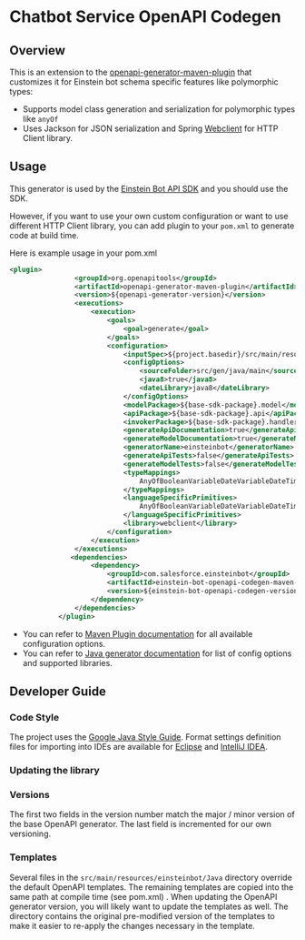 # Chatbot Service OpenAPI Codegen

## Overview

This is an extension to the [openapi-generator-maven-plugin](https://github.com/OpenAPITools/openapi-generator/tree/master/modules/openapi-generator-maven-plugin) that customizes it for Einstein bot schema specific features like polymorphic types:

* Supports model class generation and serialization for polymorphic types like `anyOf`
* Uses Jackson for JSON serialization and Spring [Webclient](https://www.baeldung.com/spring-5-webclient) for HTTP Client library.



## Usage

This generator is used by the [Einstein Bot API SDK](https://github.com/forcedotcom/einstein-bot-sdk-java) and you should use the SDK. 

However, if you want to use your own custom configuration or want to use different HTTP Client library, you can add plugin to your `pom.xml` to generate code at build time.

Here is example usage in your pom.xml

```xml
<plugin>
                <groupId>org.openapitools</groupId>
                <artifactId>openapi-generator-maven-plugin</artifactId>
                <version>${openapi-generator-version}</version>
                <executions>
                    <execution>
                        <goals>
                            <goal>generate</goal>
                        </goals>
                        <configuration>
                            <inputSpec>${project.basedir}/src/main/resources/v4_0_0_api_specs.yaml</inputSpec>
                            <configOptions>
                                <sourceFolder>src/gen/java/main</sourceFolder>
                                <java8>true</java8>
                                <dateLibrary>java8</dateLibrary>
                            </configOptions>
                            <modelPackage>${base-sdk-package}.model</modelPackage>
                            <apiPackage>${base-sdk-package}.api</apiPackage>
                            <invokerPackage>${base-sdk-package}.handler</invokerPackage>
                            <generateApiDocumentation>true</generateApiDocumentation>
                            <generateModelDocumentation>true</generateModelDocumentation>
                            <generatorName>einsteinbot</generatorName>
                            <generateApiTests>false</generateApiTests>
                            <generateModelTests>false</generateModelTests>
                            <typeMappings>
                                AnyOfBooleanVariableDateVariableDateTimeVariableMoneyVariableNumberVariableTextVariableObjectVariableRefVariableListVariable=AnyVariable,AnyOfSessionEndedResponseMessageTextResponseMessageChoicesResponseMessageEscalateResponseMessageStaticContentMessage=AnyResponseMessage,ResponseEnvelopeMessagesOneOf=AnyResponseMessage
                            </typeMappings>
                            <languageSpecificPrimitives>
                                AnyOfBooleanVariableDateVariableDateTimeVariableMoneyVariableNumberVariableTextVariableObjectVariableRefVariableListVariable,AnyOfSessionEndedResponseMessageTextResponseMessageChoicesResponseMessageEscalateResponseMessageStaticContentMessage,ResponseEnvelopeMessagesOneOf
                            </languageSpecificPrimitives>
                            <library>webclient</library>
                        </configuration>
                    </execution>
                </executions>
               <dependencies>
                    <dependency>
                        <groupId>com.salesforce.einsteinbot</groupId>
                        <artifactId>einstein-bot-openapi-codegen-maven-plugin</artifactId>
                        <version>${einstein-bot-openapi-codegen-version}</version>
                    </dependency>
                </dependencies>
            </plugin>
```


* You can refer to [Maven Plugin documentation](https://github.com/OpenAPITools/openapi-generator/tree/master/modules/openapi-generator-maven-plugin) for all available configuration options.
* You can refer to [Java generator documentation](https://openapi-generator.tech/docs/generators/java/) for list of config options and supported libraries.




## Developer Guide

### Code Style

The project uses the [Google Java Style Guide](https://google.github.io/styleguide/javaguide.html).
Format settings definition files for importing into IDEs are available for [Eclipse](https://github.com/google/styleguide/blob/gh-pages/eclipse-java-google-style.xml)
and [IntelliJ IDEA](https://github.com/google/styleguide/blob/gh-pages/intellij-java-google-style.xml).

### Updating the library

### Versions

The first two fields in the version number match the major / minor version of the base OpenAPI generator. The last field is incremented for our own versioning.

### Templates

Several files in the `src/main/resources/einsteinbot/Java` directory override the default OpenAPI templates. The remaining templates are copied into the same path at compile time (see pom.xml) . When updating the OpenAPI generator version, you will likely want to update the templates as well. The directory contains the original pre-modified version of the templates to make it easier to re-apply the changes necessary in the template.

